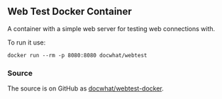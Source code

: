 Web Test Docker Container
-------------------------

A container with a simple web server for testing web connections with.

To run it use:

    docker run --rm -p 8080:8080 docwhat/webtest

### Source

The source is on GitHub as
[docwhat/webtest-docker](https://github.com/docwhat/webtest-docker).
